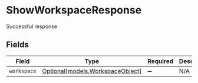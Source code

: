 # ShowWorkspaceResponse

Successful response


## Fields

| Field                                                            | Type                                                             | Required                                                         | Description                                                      |
| ---------------------------------------------------------------- | ---------------------------------------------------------------- | ---------------------------------------------------------------- | ---------------------------------------------------------------- |
| `workspace`                                                      | [Optional[models.WorkspaceObject]](../models/workspaceobject.md) | :heavy_minus_sign:                                               | N/A                                                              |